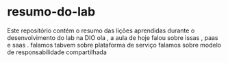 # resumo-do-lab
Este repositório contém o resumo das lições aprendidas durante o desenvolvimento do lab na DIO
ola , a aula de hoje falou sobre issas , paas e saas . falamos tabvem sobre plataforma de serviço 
falamos sobre modelo de responsabilidade compartilhada 
